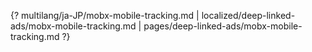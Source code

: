 {? multilang/ja-JP/mobx-mobile-tracking.md | localized/deep-linked-ads/mobx-mobile-tracking.md | pages/deep-linked-ads/mobx-mobile-tracking.md ?}
